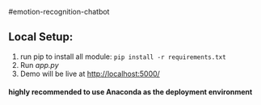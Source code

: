 #emotion-recognition-chatbot

## Local Setup:
 1. run pip to install all module: `pip install -r requirements.txt`
 2. Run *app.py*
 3. Demo will be live at [http://localhost:5000/](http://localhost:5000/)

#### highly recommended to use Anaconda as the deployment environment